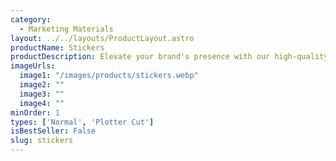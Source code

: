 ```yaml
---
category:
  - Marketing Materials
layout: ../../layouts/ProductLayout.astro
productName: Stickers
productDescription: Elevate your brand's presence with our high-quality Stickers, crafted to make a lasting impression. Perfect for businesses aiming to stand out with professional and vibrant marketing materials.
imageUrls:
  image1: "/images/products/stickers.webp"
  image2: ""
  image3: ""
  image4: ""
minOrder: 1
types: ['Normal', 'Plotter Cut']
isBestSeller: False
slug: stickers
---
```


